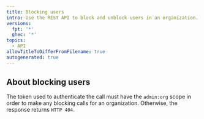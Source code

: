 ```yaml
---
title: Blocking users
intro: Use the REST API to block and unblock users in an organization.
versions:
  fpt: '*'
  ghec: '*'
topics:
  - API
allowTitleToDifferFromFilename: true
autogenerated: true
---
```


## About blocking users

The token used to authenticate the call must have the `admin:org` scope in order to make any blocking calls for an organization. Otherwise, the response returns `HTTP 404`.


<!-- Content after this section is automatically generated -->
